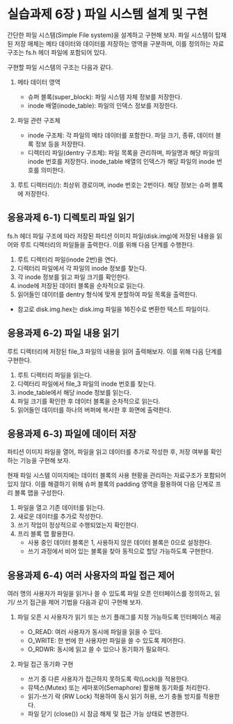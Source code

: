 # 실습과제 6장 \) 파일 시스템 설계 및 구현

간단한 파일 시스템(Simple File system)을 설계하고 구현해 보자. 파일 시스템이 탑재된 저장 매체는 메타 데이터와 데이터를 저장하는 영역을 구분하며, 이를 정의하는 자료구조는 fs.h 헤더 파일에 포함되어 있다.

구현할 파일 시스템의 구조는 다음과 같다.

1. 메타 데이터 영역
    - 슈퍼 블록(super\_block): 파일 시스템 자체 정보를 저장한다.
    - inode 배열(inode\_table): 파일의 인덱스 정보를 저장한다.

2. 파일 관련 구조체  
    - inode 구조체: 각 파일의 메타 데이터를 포함한다. 파일 크기, 종류, 데이터 블록 정보 등을 저장한다.
    - 디렉터리 파일(dentry 구조체): 파일 목록을 관리하며, 파일명과 해당 파일의 inode 번호를 저장한다. inode\_table 배열의 인덱스가 해당 파일의 inode 번호를 의미한다.

3. 루트 디렉터리(/): 최상위 경로이며, inode 번호는 2번이다. 해당 정보는 슈퍼 블록에 저장한다.

## 응용과제 6-1) 디렉토리 파일 읽기

fs.h 헤더 파일 구조에 따라 저장된 파티션 이미지 파일(disk.img)에 저장된 내용을 읽어와 루트 디렉터리의 파일들을 출력한다. 이를 위해 다음 단계를 수행한다.

1. 루트 디렉터리 파일(inode 2번)을 연다.
2. 디렉터리 파일에서 각 파일의 inode 정보를 찾는다.
3. 각 inode 정보를 읽고 파일 크기를 확인한다.
4. inode에 저장된 데이터 블록을 순차적으로 읽는다.
5. 읽어들인 데이터를 dentry 형식에 맞게 분할하여 파일 목록을 출력한다.

- 참고로 disk.img.hex는 disk.img 파일을 16진수로 변환한 텍스트 파일이다.

## 응용과제 6-2) 파일 내용 읽기

루트 디렉터리에 저장된 file\_3 파일의 내용을 읽어 출력해보자. 이를 위해 다음 단계를 구현한다.

1. 루트 디렉터리 파일을 읽는다.
2. 디렉터리 파일에서 file\_3 파일의 inode 번호를 찾는다.
3. inode\_table에서 해당 inode 정보를 읽는다.
4. 파일 크기를 확인한 후 데이터 블록을 순차적으로 읽는다.
5. 읽어들인 데이터를 하나의 버퍼에 복사한 후 화면에 출력한다.

## 응용과제 6-3) 파일에 데이터 저장

파티션 이미지 파일을 열어, 파일을 읽고 데이터를 추가로 작성한 후, 저장 여부를 확인하는 기능을 구현해 보자.

현재 파일 시스템 이미지에는 데이터 블록의 사용 현황을 관리하는 자료구조가 포함되어 있지 않다. 이를 해결하기 위해 슈퍼 블록의 padding 영역을 활용하여 다음 단계로 프리 블록 맵을 구성한다.

1. 파일을 열고 기존 데이터를 읽는다.  
2. 새로운 데이터를 추가로 작성한다.  
3. 쓰기 작업이 정상적으로 수행되었는지 확인한다.  
4. 프리 블록 맵 활용한다.  
    - 사용 중인 데이터 블록은 1, 사용하지 않은 데이터 블록은 0으로 설정한다.  
    - 쓰기 과정에서 비어 있는 블록을 찾아 동적으로 할당 가능하도록 구현한다.

## 응용과제 6-4) 여러 사용자의 파일 접근 제어

여러 명의 사용자가 파일을 읽거나 쓸 수 있도록 파일 오픈 인터페이스를 정의하고, 읽기/ 쓰기 접근을 제어 기법을 다음과 같이 구현해 보자.

1. 파일 오픈 시 사용자가 읽기 또는 쓰기 플래그를 지정 가능하도록 인터페이스 제공  
    - O\_READ: 여러 사용자가 동시에 파일을 읽을 수 있다.  
    - O\_WRITE: 한 번에 한 사용자만 파일을 쓸 수 있도록 제어한다.  
    - O\_RDWR: 동시에 읽고 쓸 수 있으나 동기화가 필요하다.  

2. 파일 접근 동기화 구현  
    - 쓰기 중 다른 사용자가 접근하지 못하도록 락(Lock)을 적용한다.  
    - 뮤텍스(Mutex) 또는 세마포어(Semaphore) 활용해 동기화를 처리한다.  
    - 읽기-쓰기 락 (RW Lock) 적용하여 동시 읽기 허용, 쓰기 충돌 방지를 적용한다.  
    - 파일 닫기 (close()) 시 잠금 해제 및 접근 가능 상태로 변경한다.
